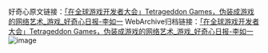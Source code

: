 好奇心原文链接：[「在全球游戏开发者大会」Tetrageddon Games，伪装成游戏的网络艺术_游戏_好奇心日报-李如一](https://www.qdaily.com/articles/7191.html)
WebArchive归档链接：[「在全球游戏开发者大会」Tetrageddon Games，伪装成游戏的网络艺术_游戏_好奇心日报-李如一](http://web.archive.org/web/20160306151331/http://www.qdaily.com/articles/7191.html)
![image](http://ww3.sinaimg.cn/large/007d5XDply1g3x09uwu72j30u04blu0x)